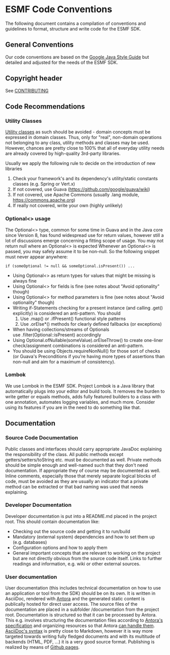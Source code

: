 # ESMF Code Conventions
The following document contains a compilation of conventions and guidelines to format, structure and
write code for the ESMF SDK.

## General Conventions
Our code conventions are based on the [Google Java Style
Guide](https://google.github.io/styleguide/javaguide.html) but detailed and adjusted for the needs
of the ESMF SDK.
 
## Copyright header
See [CONTRIBUTING](CONTRIBUTING.md)

## Code Recommendations

### Utility Classes
[Utility classes](https://wiki.c2.com/?UtilityClasses) as such should be avoided - domain concepts
must be expressed in domain classes. Thus, only for "real", non-domain operations not belonging to
any class, utility methods and classes may be used. However, chances are pretty close to 100% that
all of everyday utility needs are already covered by high-quality 3rd-party libraries.

Usually we apply the following rule to decide on the introduction of new libraries
1. Check your framework's and its dependency's utility/static constants classes (e.g. Spring or Vert.x)
2. If not covered, use Guava (https://github.com/google/guava/wiki)
3. If not covered, use Apache Commons (usually .lang module, https://commons.apache.org)
4. If really not covered, write your own (highly unlikely)

### Optional<> usage
The Optional<> type, common for some time in Guava and in the Java core since Version 8, has found
widespread use for return values, however still a lot of discussions emerge concerning a fitting
scope of usage. You may not return null where an Optional<> is expected Whenever an Optional<> is
passed, you may safely assume it to be non-null. So the following snippet must never appear
anywhere:
```
if (someOptional != null && someOptional.isPresent()) ...
```

* Using Optional<> as return types for values that might be missing is always fine
* Using Optional<> for fields is fine (see notes about "Avoid optionality" though)
* Using Optional<> for method parameters is fine (see notes about "Avoid optionality" though)
* Writing if-Statements checking for a present instance (and calling .get() explicitly) is considered an anti-pattern. You should
  1. Use .map() or .ifPresent() functional style patterns
  2. Use .orElse*() methods for clearly defined fallbacks (or exceptions)
* When having collections/streams of Optionals use .filter(Optional::isPresent) accordingly
* Using Optional.ofNullable(someValue).orElseThrow() to create one-liner check/assignment combinations is considered an anti-pattern.
* You should be using Objects.requireNonNull() for those sort of checks (or Guava's Preconditions if you're having more types of assertions than non-null and aim for a maximum of consistency).

### Lombok
We use Lombok in the ESMF SDK. Project Lombok is a Java library that automatically plugs into your
editor and build tools. It removes the burden to write getter or equals methods, adds fully featured
builders to a class with one annotation, automates logging variables, and much more. Consider using
its features if you are in the need to do something like that.

## Documentation

### Source Code Documentation
Public classes and interfaces should carry appropriate JavaDoc explaining the responsibility of the
class. All public methods except getters/setters/toString etc. must be documented as well. Private
methods should be simple enough and well-named such that they don't need documentation. If
appropriate they of course may be documented as well. Inline comments, especially those that merely
separate logical blocks of code, must be avoided as they are usually an indicator that a private
method can be extracted or that bad naming was used that needs explaining.

### Developer Documentation
Developer documentation is put into a README.md placed in the project root. This should contain documentation like:
* Checking out the source code and getting it to run/build
* Mandatory (external system) dependencies and how to set them up (e.g. databases)
* Configuration options and how to apply them
* General important concepts that are relevant to working on the project but are not directly obvious from the source code 
itself. Links to further readings and information, e.g. wiki or other external sources.

### User documentation
User documentation (this includes technical documentation on how to use an application or tool from the SDK) should be on 
its own.
It is written in AsciiDoc, rendered with [Antora](https://antora.org) and the generated static content is
publically hosted for direct user access. 
The source files of the documentation are placed in a subfolder /documentation from the project root.
Documentation is structured so that it can be processed by Antora. This e.g. involves structuring the documentation files
according to [Antora's specification](https://docs.antora.org/antora/2.3/organize-content-files/) and organizing resources
so that Antora [can handle them](https://docs.antora.org/antora/2.3/page/resource-id/).
[AsciiDoc's syntax](https://docs.antora.org/antora/2.3/asciidoc/asciidoc/) is pretty close to Markdown, however it is 
way more targeted towards writing fully fledged documents and with its multitude of backends (HTML, PDF, ...) it is a 
very good source format.
Publishing is realized by means of [Github pages](https://docs.antora.org/antora/2.3/publish-to-github-pages/).

